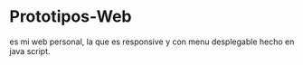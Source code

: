 # Prototipos-Web
es mi web personal, la que es responsive y con menu desplegable hecho en java script.
